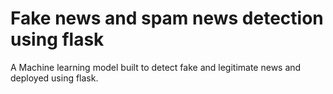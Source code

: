 # Fake news and spam news detection using flask
A Machine learning model built to detect fake and legitimate news and deployed using flask.

